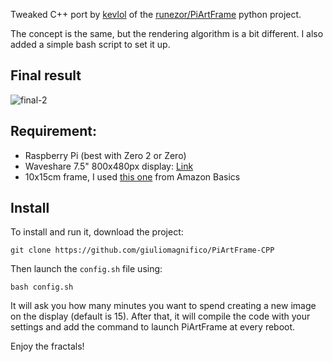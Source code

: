 Tweaked C++ port by [kevlol](https://github.com/kevlol) of the [runezor/PiArtFrame](https://github.com/runezor/PiArtFrame) python project. 

The concept is the same, but the rendering algorithm is a bit different. I also added a simple bash script to set it up.


## Final result

![final-2](https://github.com/user-attachments/assets/04984b90-a46a-4192-91cb-3b98e74e3419)

## Requirement:

- Raspberry Pi (best with Zero 2 or Zero)
- Waveshare 7.5" 800x480px display: [Link](https://www.google.com/search?q=Waveshare%207.5%22%20800x480px)
- 10x15cm frame, I used [this one](https://amzn.eu/d/ixgJbUD) from Amazon Basics
  
## Install

To install and run it, download the project:
```
git clone https://github.com/giuliomagnifico/PiArtFrame-CPP
```
Then launch the `config.sh` file using:
```
bash config.sh
```
It will ask you how many minutes you want to spend creating a new image on the display (default is 15). After that, it will compile the code with your settings and add the command to launch PiArtFrame at every reboot.

Enjoy the fractals!
